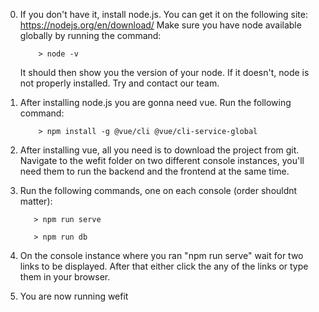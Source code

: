 0. If you don't have it, install node.js. You can get it on the following site: https://nodejs.org/en/download/
   Make sure you have node available globally by running the command:
 
           > node -v

   It should then show you the version of your node. If it doesn't, node is not properly installed. Try and contact our team.

1. After installing node.js you are gonna need vue. Run the following command: 
           
           > npm install -g @vue/cli @vue/cli-service-global

2. After installing vue, all you need is to download the project from git. Navigate to the wefit folder on two different console instances, you'll need them to run the backend and the frontend at the same time.

3. Run the following commands, one on each console (order shouldnt matter):

          > npm run serve
           
          > npm run db
           
4. On the console instance where you ran "npm run serve" wait for two links to be displayed. After that either click the any of the links or type them in your browser. 

5. You are now running wefit
